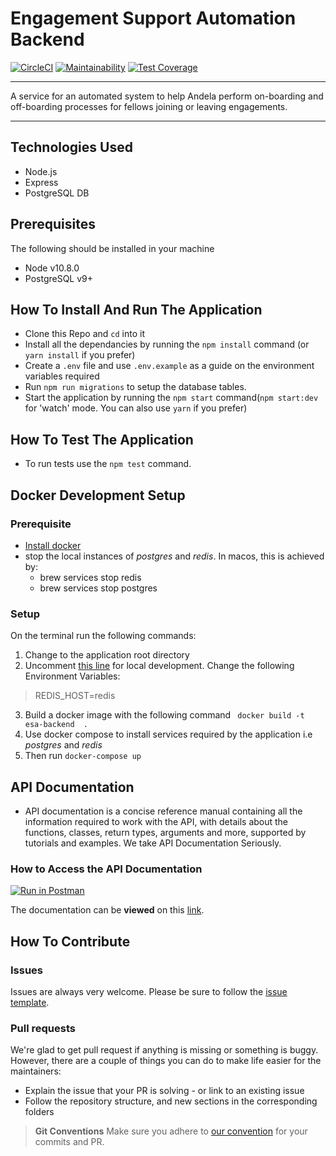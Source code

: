 # Engagement Support Automation Backend
[![CircleCI](https://circleci.com/gh/andela/bp-esa-backend/tree/develop.svg?style=svg)](https://circleci.com/gh/andela/bp-esa-backend/tree/develop) [![Maintainability](https://api.codeclimate.com/v1/badges/7ca38aaad866dd17a948/maintainability)](https://codeclimate.com/github/andela/bp-esa-backend/maintainability) [![Test Coverage](https://api.codeclimate.com/v1/badges/7ca38aaad866dd17a948/test_coverage)](https://codeclimate.com/github/andela/bp-esa-backend/test_coverage)
<hr>

A service for an automated system to help Andela perform on-boarding and off-boarding processes for fellows joining or leaving engagements.
<hr>

## Technologies Used
- Node.js
- Express
- PostgreSQL DB

## Prerequisites
The following should be installed in your machine
- Node v10.8.0
- PostgreSQL v9+

## How To Install And Run The Application

* Clone this Repo and `cd` into it
* Install all the dependancies by running the `npm install` command (or `yarn install` if you prefer)
* Create a `.env` file and use `.env.example` as a guide on the environment variables required
* Run `npm run migrations` to setup the database tables.
* Start the application by running the `npm start` command(`npm start:dev` for 'watch' mode. You can also use `yarn` if you prefer)

## How To Test The Application

* To run tests use the `npm test` command.

## Docker Development Setup
### Prerequisite
* [Install docker](https://docs.docker.com/install/)
* stop the local instances of *postgres* and *redis*. In macos, this is achieved by:
    - brew services stop redis
    - brew services stop postgres
### Setup
 On the terminal run the following  commands:
1. Change to the application root directory
2. Uncomment  [this line](https://github.com/andela/bp-esa-backend/blob/1828ebf586cf5a04cae00b5b92fda845f3825932/Dockerfile#L23) for  local development. Change  the  following Environment Variables:
>REDIS_HOST=redis

3. Build a docker image with the following command
` docker build -t esa-backend  .`
4. Use docker  compose to install services required by the application i.e *postgres* and *redis*
5. Then run `docker-compose up`


## API Documentation
*  API documentation is a concise reference manual containing all the information required to work with the API, with details about the functions, classes, return types, arguments and more, supported by tutorials and examples. We take API Documentation Seriously.

### How to Access the API Documentation 
[![Run in Postman](https://run.pstmn.io/button.svg)](https://app.getpostman.com/run-collection/067850387022b9c2766c#?env%5BREST%20API%20for%20Engagement%20Support%20Automation%5D=W3siZW5hYmxlZCI6dHJ1ZSwia2V5IjoidXJsIiwidmFsdWUiOiJodHRwczovLzk2MGFjMjg1LWNmNTMtNDI1NS04NGE2LWM4ZmYyZTM1MDZjMS5tb2NrLnBzdG1uLmlvIiwidHlwZSI6InRleHQifV0=)

The documentation can be __viewed__ on this [link](https://documenter.getpostman.com/view/3235336/S11HteM1).
  

## How To Contribute

### Issues
Issues are always very welcome. Please be sure to follow the [issue template](https://github.com/andela/engineering-playbook/issues/new).

### Pull requests
We're glad to get pull request if anything is missing or something is buggy. However, there are a couple of things you can do to make life easier for the maintainers:

- Explain the issue that your PR is solving - or link to an existing issue
- Follow the repository structure, and new sections in the corresponding folders

>**Git Conventions**
>Make sure you adhere to [our convention](https://github.com/andela/engineering-playbook/tree/master/5.%20Developing/Conventions#commit-message) for your commits and PR.

